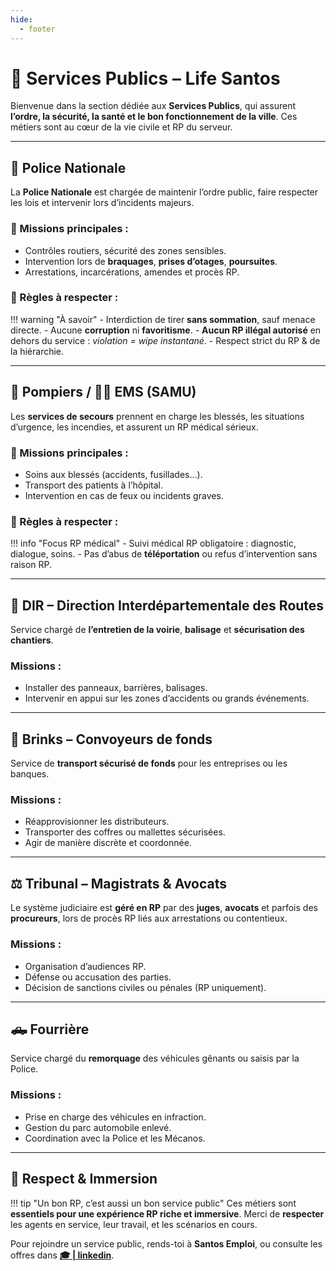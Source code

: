 ```yaml
---
hide:
  - footer
---
```


# 📢 Services Publics – Life Santos

Bienvenue dans la section dédiée aux **Services Publics**, qui assurent **l’ordre, la sécurité, la santé et le bon fonctionnement de la ville**. Ces métiers sont au cœur de la vie civile et RP du serveur.

---

## 👮 Police Nationale

La **Police Nationale** est chargée de maintenir l’ordre public, faire respecter les lois et intervenir lors d’incidents majeurs.

### 🎯 Missions principales :
- Contrôles routiers, sécurité des zones sensibles.
- Intervention lors de **braquages**, **prises d’otages**, **poursuites**.
- Arrestations, incarcérations, amendes et procès RP.

### 📏 Règles à respecter :
!!! warning "À savoir"
    - Interdiction de tirer **sans sommation**, sauf menace directe.
    - Aucune **corruption** ni **favoritisme**.
    - **Aucun RP illégal autorisé** en dehors du service : *violation = wipe instantané*.
    - Respect strict du RP & de la hiérarchie.

---

## 🚒 Pompiers / 🧑‍⚕️ EMS (SAMU)

Les **services de secours** prennent en charge les blessés, les situations d’urgence, les incendies, et assurent un RP médical sérieux.

### 🎯 Missions principales :
- Soins aux blessés (accidents, fusillades...).
- Transport des patients à l’hôpital.
- Intervention en cas de feux ou incidents graves.

### 📏 Règles à respecter :
!!! info "Focus RP médical"
    - Suivi médical RP obligatoire : diagnostic, dialogue, soins.
    - Pas d’abus de **téléportation** ou refus d’intervention sans raison RP.

---

## 🚧 DIR – Direction Interdépartementale des Routes

Service chargé de **l’entretien de la voirie**, **balisage** et **sécurisation des chantiers**.

### Missions :
- Installer des panneaux, barrières, balisages.
- Intervenir en appui sur les zones d’accidents ou grands événements.

---

## 🚛 Brinks – Convoyeurs de fonds

Service de **transport sécurisé de fonds** pour les entreprises ou les banques.

### Missions :
- Réapprovisionner les distributeurs.
- Transporter des coffres ou mallettes sécurisées.
- Agir de manière discrète et coordonnée.

---

## ⚖️ Tribunal – Magistrats & Avocats

Le système judiciaire est **géré en RP** par des **juges**, **avocats** et parfois des **procureurs**, lors de procès RP liés aux arrestations ou contentieux.

### Missions :
- Organisation d’audiences RP.
- Défense ou accusation des parties.
- Décision de sanctions civiles ou pénales (RP uniquement).

---

## 🛻 Fourrière

Service chargé du **remorquage** des véhicules gênants ou saisis par la Police.

### Missions :
- Prise en charge des véhicules en infraction.
- Gestion du parc automobile enlevé.
- Coordination avec la Police et les Mécanos.

---

## 🤝 Respect & Immersion

!!! tip "Un bon RP, c’est aussi un bon service public"
    Ces métiers sont **essentiels pour une expérience RP riche et immersive**. Merci de **respecter** les agents en service, leur travail, et les scénarios en cours.

Pour rejoindre un service public, rends-toi à **Santos Emploi**, ou consulte les offres dans [**🎓 | linkedin**](https://discord.com/channels/1150376178742468638/1245041540636868780).